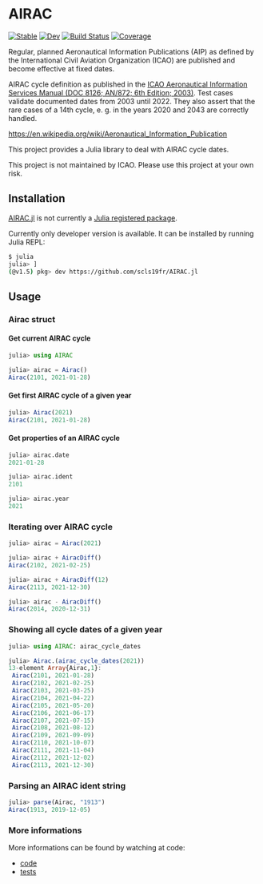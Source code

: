 # AIRAC

[![Stable](https://img.shields.io/badge/docs-stable-blue.svg)](https://scls19fr.github.io/AIRAC.jl/stable)
[![Dev](https://img.shields.io/badge/docs-dev-blue.svg)](https://scls19fr.github.io/AIRAC.jl/dev)
[![Build Status](https://travis-ci.com/scls19fr/AIRAC.jl.svg?branch=master)](https://travis-ci.com/scls19fr/AIRAC.jl)
[![Coverage](https://codecov.io/gh/scls19fr/AIRAC.jl/branch/master/graph/badge.svg)](https://codecov.io/gh/scls19fr/AIRAC.jl)

Regular, planned Aeronautical Information Publications (AIP) as defined by the International Civil Aviation Organization (ICAO) are published and become effective at fixed dates.

AIRAC cycle definition as published in the [ICAO Aeronautical Information Services Manual (DOC 8126; AN/872; 6th Edition; 2003)](https://www.icao.int/NACC/Documents/Meetings/2014/ECARAIM/REF09-Doc8126.pdf). Test cases validate documented dates from 2003 until 2022. They also assert that the rare cases of a 14th cycle, e. g. in the years 2020 and 2043 are correctly handled.

https://en.wikipedia.org/wiki/Aeronautical_Information_Publication

This project provides a Julia library to deal with AIRAC cycle dates.

This project is not maintained by ICAO. Please use this project at your own risk.

## Installation

[AIRAC.jl](https://github.com/scls19fr/AIRAC.jl) is not currently a [Julia registered package](https://juliapackages.com/).

Currently only developer version is available. It can be installed by running Julia REPL:

```bash
$ julia
julia> ]
(@v1.5) pkg> dev https://github.com/scls19fr/AIRAC.jl
```

## Usage

### Airac struct

#### Get current AIRAC cycle
```julia
julia> using AIRAC

julia> airac = Airac()
Airac(2101, 2021-01-28)
```

#### Get first AIRAC cycle of a given year

```julia
julia> Airac(2021)
Airac(2101, 2021-01-28)
```

#### Get properties of an AIRAC cycle

```julia
julia> airac.date
2021-01-28

julia> airac.ident
2101

julia> airac.year
2021
```

### Iterating over AIRAC cycle
```julia
julia> airac = Airac(2021)

julia> airac + AiracDiff()
Airac(2102, 2021-02-25)

julia> airac + AiracDiff(12)
Airac(2113, 2021-12-30)

julia> airac - AiracDiff()
Airac(2014, 2020-12-31)
```

### Showing all cycle dates of a given year

```julia
julia> using AIRAC: airac_cycle_dates

julia> Airac.(airac_cycle_dates(2021))
13-element Array{Airac,1}:
 Airac(2101, 2021-01-28)
 Airac(2102, 2021-02-25)
 Airac(2103, 2021-03-25)
 Airac(2104, 2021-04-22)
 Airac(2105, 2021-05-20)
 Airac(2106, 2021-06-17)
 Airac(2107, 2021-07-15)
 Airac(2108, 2021-08-12)
 Airac(2109, 2021-09-09)
 Airac(2110, 2021-10-07)
 Airac(2111, 2021-11-04)
 Airac(2112, 2021-12-02)
 Airac(2113, 2021-12-30)
```

### Parsing an AIRAC ident string

```julia
julia> parse(Airac, "1913")
Airac(1913, 2019-12-05)
```

### More informations

More informations can be found by watching at code:

- [code](src/AIRAC.jl)
- [tests](test/runtests.jl)
